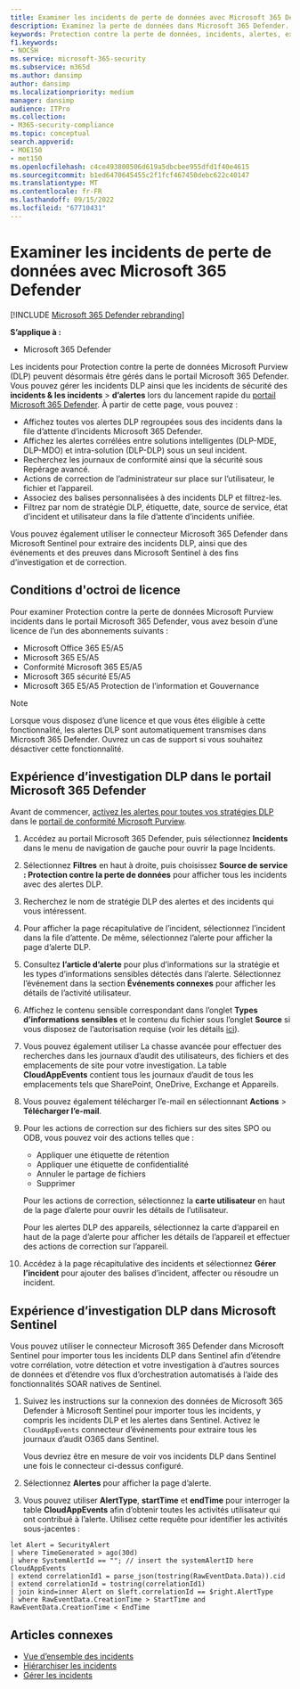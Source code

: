 ```yaml
---
title: Examiner les incidents de perte de données avec Microsoft 365 Defender
description: Examinez la perte de données dans Microsoft 365 Defender.
keywords: Protection contre la perte de données, incidents, alertes, examiner, analyser, répondre, corrélation, attaque, ordinateurs, appareils, utilisateurs, identités, identité, boîte aux lettres, e-mail, 365, microsoft, m365
f1.keywords:
- NOCSH
ms.service: microsoft-365-security
ms.subservice: m365d
ms.author: dansimp
author: dansimp
ms.localizationpriority: medium
manager: dansimp
audience: ITPro
ms.collection:
- M365-security-compliance
ms.topic: conceptual
search.appverid:
- MOE150
- met150
ms.openlocfilehash: c4ce493800506d619a5dbcbee955dfd1f40e4615
ms.sourcegitcommit: b1ed6470645455c2f1fcf467450debc622c40147
ms.translationtype: MT
ms.contentlocale: fr-FR
ms.lasthandoff: 09/15/2022
ms.locfileid: "67710431"
---
```

# <a name="investigate-data-loss-incidents-with-microsoft-365-defender"></a>Examiner les incidents de perte de données avec Microsoft 365 Defender

[!INCLUDE [Microsoft 365 Defender rebranding](../includes/microsoft-defender.md)]

**S’applique à :**

- Microsoft 365 Defender

Les incidents pour Protection contre la perte de données Microsoft Purview (DLP) peuvent désormais être gérés dans le portail Microsoft 365 Defender. Vous pouvez gérer les incidents DLP ainsi que les incidents de sécurité des **incidents & les incidents** \> **d’alertes** lors du lancement rapide du <a href="https://go.microsoft.com/fwlink/p/?linkid=2077139" target="_blank">portail Microsoft 365 Defender</a>. À partir de cette page, vous pouvez :

- Affichez toutes vos alertes DLP regroupées sous des incidents dans la file d’attente d’incidents Microsoft 365 Defender.
- Affichez les alertes corrélées entre solutions intelligentes (DLP-MDE, DLP-MDO) et intra-solution (DLP-DLP) sous un seul incident.
- Recherchez les journaux de conformité ainsi que la sécurité sous Repérage avancé.
- Actions de correction de l’administrateur sur place sur l’utilisateur, le fichier et l’appareil. 
- Associez des balises personnalisées à des incidents DLP et filtrez-les.
- Filtrez par nom de stratégie DLP, étiquette, date, source de service, état d’incident et utilisateur dans la file d’attente d’incidents unifiée. 

Vous pouvez également utiliser le connecteur Microsoft 365 Defender dans Microsoft Sentinel pour extraire des incidents DLP, ainsi que des événements et des preuves dans Microsoft Sentinel à des fins d’investigation et de correction.

## <a name="licensing-requirements"></a>Conditions d'octroi de licence

Pour examiner Protection contre la perte de données Microsoft Purview incidents dans le portail Microsoft 365 Defender, vous avez besoin d’une licence de l’un des abonnements suivants : 

- Microsoft Office 365 E5/A5
- Microsoft 365 E5/A5
- Conformité Microsoft 365 E5/A5
- Microsoft 365 sécurité E5/A5
- Microsoft 365 E5/A5 Protection de l’information et Gouvernance

> [!NOTE] 
> Lorsque vous disposez d’une licence et que vous êtes éligible à cette fonctionnalité, les alertes DLP sont automatiquement transmises dans Microsoft 365 Defender. Ouvrez un cas de support si vous souhaitez désactiver cette fonctionnalité. 

## <a name="dlp-investigation-experience-in-the-microsoft-365-defender-portal"></a>Expérience d’investigation DLP dans le portail Microsoft 365 Defender

Avant de commencer, [activez les alertes pour toutes vos stratégies DLP](/microsoft-365/compliance/dlp-configure-view-alerts-policies#alert-configuration-experience) dans le <a href="https://purview.microsoft.com" target="_blank">portail de conformité Microsoft Purview</a>.

1. Accédez au portail Microsoft 365 Defender, puis sélectionnez **Incidents** dans le menu de navigation de gauche pour ouvrir la page Incidents.

2. Sélectionnez **Filtres** en haut à droite, puis choisissez **Source de service : Protection contre la perte de données** pour afficher tous les incidents avec des alertes DLP.

3. Recherchez le nom de stratégie DLP des alertes et des incidents qui vous intéressent.

4. Pour afficher la page récapitulative de l’incident, sélectionnez l’incident dans la file d’attente. De même, sélectionnez l’alerte pour afficher la page d’alerte DLP.

5. Consultez **l’article d’alerte** pour plus d’informations sur la stratégie et les types d’informations sensibles détectés dans l’alerte. Sélectionnez l’événement dans la section **Événements connexes** pour afficher les détails de l’activité utilisateur.

6. Affichez le contenu sensible correspondant dans l’onglet **Types d’informations sensibles** et le contenu du fichier sous l’onglet **Source** si vous disposez de l’autorisation requise (voir les détails <a href="/microsoft-365/compliance/dlp-alerts-dashboard-get-started#roles" target="_blank">ici</a>).

7. Vous pouvez également utiliser La chasse avancée pour effectuer des recherches dans les journaux d’audit des utilisateurs, des fichiers et des emplacements de site pour votre investigation. La table **CloudAppEvents** contient tous les journaux d’audit de tous les emplacements tels que SharePoint, OneDrive, Exchange et Appareils.

8. Vous pouvez également télécharger l’e-mail en sélectionnant **Actions** \> **Télécharger l’e-mail**. 

9. Pour les actions de correction sur des fichiers sur des sites SPO ou ODB, vous pouvez voir des actions telles que :

    - Appliquer une étiquette de rétention
    - Appliquer une étiquette de confidentialité
    - Annuler le partage de fichiers
    - Supprimer

   Pour les actions de correction, sélectionnez la **carte utilisateur** en haut de la page d’alerte pour ouvrir les détails de l’utilisateur.

   Pour les alertes DLP des appareils, sélectionnez la carte d’appareil en haut de la page d’alerte pour afficher les détails de l’appareil et effectuer des actions de correction sur l’appareil.

10. Accédez à la page récapitulative des incidents et sélectionnez **Gérer l’incident** pour ajouter des balises d’incident, affecter ou résoudre un incident.

## <a name="dlp-investigation-experience-in-microsoft-sentinel"></a>Expérience d’investigation DLP dans Microsoft Sentinel

Vous pouvez utiliser le connecteur Microsoft 365 Defender dans Microsoft Sentinel pour importer tous les incidents DLP dans Sentinel afin d’étendre votre corrélation, votre détection et votre investigation à d’autres sources de données et d’étendre vos flux d’orchestration automatisés à l’aide des fonctionnalités SOAR natives de Sentinel. 

1. Suivez les instructions sur la connexion des données de Microsoft 365 Defender à Microsoft Sentinel pour importer tous les incidents, y compris les incidents DLP et les alertes dans Sentinel. Activez le `CloudAppEvents` connecteur d’événements pour extraire tous les journaux d’audit O365 dans Sentinel.

   Vous devriez être en mesure de voir vos incidents DLP dans Sentinel une fois le connecteur ci-dessus configuré.

2. Sélectionnez **Alertes** pour afficher la page d’alerte.

3. Vous pouvez utiliser **AlertType**, **startTime** et **endTime** pour interroger la table **CloudAppEvents** afin d’obtenir toutes les activités utilisateur qui ont contribué à l’alerte. Utilisez cette requête pour identifier les activités sous-jacentes :

```kusto
let Alert = SecurityAlert
| where TimeGenerated > ago(30d)
| where SystemAlertId == ""; // insert the systemAlertID here
CloudAppEvents
| extend correlationId1 = parse_json(tostring(RawEventData.Data)).cid
| extend correlationId = tostring(correlationId1)
| join kind=inner Alert on $left.correlationId == $right.AlertType
| where RawEventData.CreationTime > StartTime and RawEventData.CreationTime < EndTime
```

## <a name="related-articles"></a>Articles connexes

- [Vue d’ensemble des incidents](incidents-overview.md)
- [Hiérarchiser les incidents](incident-queue.md)
- [Gérer les incidents](manage-incidents.md)

